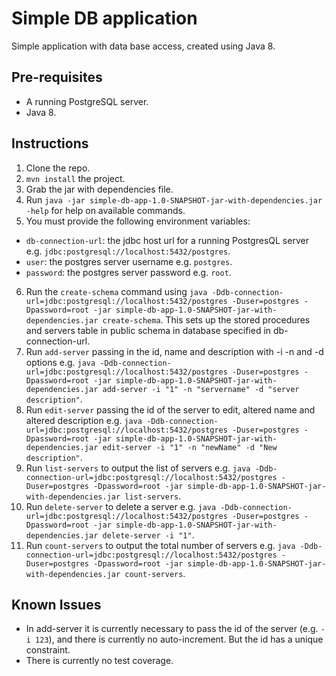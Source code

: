# Simple DB application

Simple application with data base access, created using Java 8.

## Pre-requisites

- A running PostgreSQL server.
- Java 8.

## Instructions

1. Clone the repo.
2. `mvn install` the project.
3. Grab the jar with dependencies file.
4. Run `java -jar simple-db-app-1.0-SNAPSHOT-jar-with-dependencies.jar -help` for help on available commands.
5. You must provide the following environment variables:
  - `db-connection-url`: the jdbc host url for a running PostgresQL server e.g. `jdbc:postgresql://localhost:5432/postgres`.
  - `user`: the postgres server username e.g. `postgres`.
  - `password`: the postgres server password e.g. `root`.
6. Run the `create-schema` command using `java -Ddb-connection-url=jdbc:postgresql://localhost:5432/postgres -Duser=postgres -Dpassword=root -jar simple-db-app-1.0-SNAPSHOT-jar-with-dependencies.jar create-schema`. This sets up the stored procedures and servers table in public schema in database specified in db-connection-url.
7. Run `add-server` passing in the id, name and description with -i -n and -d options e.g. `java -Ddb-connection-url=jdbc:postgresql://localhost:5432/postgres -Duser=postgres -Dpassword=root -jar simple-db-app-1.0-SNAPSHOT-jar-with-dependencies.jar add-server -i "1" -n "servername" -d "server description"`.
8. Run `edit-server` passing the id of the server to edit, altered name and altered description e.g. `java -Ddb-connection-url=jdbc:postgresql://localhost:5432/postgres -Duser=postgres -Dpassword=root -jar simple-db-app-1.0-SNAPSHOT-jar-with-dependencies.jar edit-server -i "1" -n "newName" -d "New description"`.
9. Run `list-servers` to output the list of servers e.g. `java -Ddb-connection-url=jdbc:postgresql://localhost:5432/postgres -Duser=postgres -Dpassword=root -jar simple-db-app-1.0-SNAPSHOT-jar-with-dependencies.jar list-servers`.
10. Run `delete-server` to delete a server e.g. `java -Ddb-connection-url=jdbc:postgresql://localhost:5432/postgres -Duser=postgres -Dpassword=root -jar simple-db-app-1.0-SNAPSHOT-jar-with-dependencies.jar delete-server -i "1"`.
11. Run `count-servers` to output the total number of servers e.g. `java -Ddb-connection-url=jdbc:postgresql://localhost:5432/postgres -Duser=postgres -Dpassword=root -jar simple-db-app-1.0-SNAPSHOT-jar-with-dependencies.jar count-servers`.

## Known Issues

- In add-server it is currently necessary to pass the id of the server (e.g. `-i 123`), and there is currently no auto-increment. But the id has a unique constraint.
- There is currently no test coverage.
